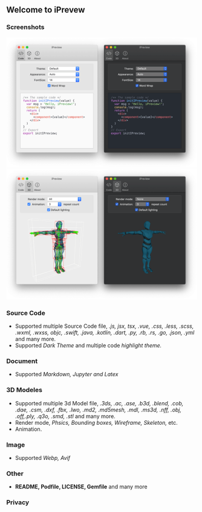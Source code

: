 ## Welcome to iPrevew


### Screenshots
![iPreview-source-code](https://raw.githubusercontent.com/FinderGG/FinderGG.github.io/master/code_setting.png)
![iPreview-sd-modeles](https://raw.githubusercontent.com/FinderGG/FinderGG.github.io/master/3d_setting.png)


### Source Code
- Supported multiple Source Code file, *.js, jsx, tsx, .vue, .css, .less, .scss, .wxml, .wxss, objc, .swift, .java, .kotlin, .dart, .py, .rb, .rs, .go, .json, .yml* and many more.
- Supported *Dark Theme* and multiple code *highlight theme.*

### Document
- Supported *Markdown, Jupyter and Latex*

### 3D Modeles
- Supported multiple 3d Model file, *.3ds, .ac, .ase, .b3d, .blend, .cob, .dae, .csm, .dxf, .fbx, .lwo, .md2, .md5mesh, .mdl, .ms3d, .nff, .obj, .off,.ply, .q3o, .smd, .stl* and many more.
- Render mode, *Phsics, Bounding boxes, Wireframe, Skeleton,* etc.
- Animation.

### Image
- Supported *Webp, Avif*

### Other
- **README, Podfile, LICENSE, Gemfile** and many more

### Privacy
